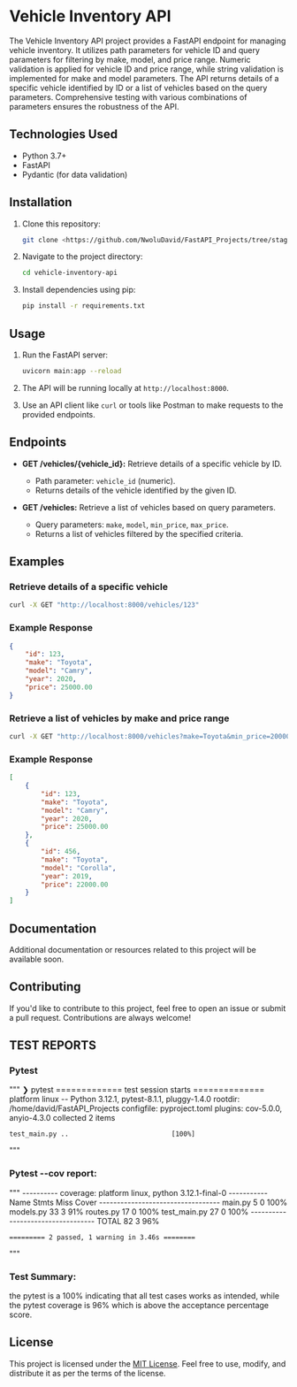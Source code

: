 # Vehicle Inventory API

The Vehicle Inventory API project provides a FastAPI endpoint for managing vehicle inventory. It utilizes path parameters for vehicle ID and query parameters for filtering by make, model, and price range. Numeric validation is applied for vehicle ID and price range, while string validation is implemented for make and model parameters. The API returns details of a specific vehicle identified by ID or a list of vehicles based on the query parameters. Comprehensive testing with various combinations of parameters ensures the robustness of the API.

## Technologies Used

- Python 3.7+
- FastAPI
- Pydantic (for data validation)

## Installation

1. Clone this repository:

    ```bash
    git clone <https://github.com/NwoluDavid/FastAPI_Projects/tree/staging/Vehicle_inventory>
    ```

2. Navigate to the project directory:

    ```bash
    cd vehicle-inventory-api
    ```

3. Install dependencies using pip:

    ```bash
    pip install -r requirements.txt
    ```

## Usage

1. Run the FastAPI server:

    ```bash
    uvicorn main:app --reload
    ```

2. The API will be running locally at `http://localhost:8000`.

3. Use an API client like `curl` or tools like Postman to make requests to the provided endpoints.

## Endpoints

- **GET /vehicles/{vehicle_id}:** Retrieve details of a specific vehicle by ID.
    - Path parameter: `vehicle_id` (numeric).
    - Returns details of the vehicle identified by the given ID.

- **GET /vehicles:** Retrieve a list of vehicles based on query parameters.
    - Query parameters: `make`, `model`, `min_price`, `max_price`.
    - Returns a list of vehicles filtered by the specified criteria.

## Examples

### Retrieve details of a specific vehicle

```bash
curl -X GET "http://localhost:8000/vehicles/123"
```

### Example Response

```json
{
    "id": 123,
    "make": "Toyota",
    "model": "Camry",
    "year": 2020,
    "price": 25000.00
}
```

### Retrieve a list of vehicles by make and price range

```bash
curl -X GET "http://localhost:8000/vehicles?make=Toyota&min_price=20000&max_price=30000"
```

### Example Response

```json
[
    {
        "id": 123,
        "make": "Toyota",
        "model": "Camry",
        "year": 2020,
        "price": 25000.00
    },
    {
        "id": 456,
        "make": "Toyota",
        "model": "Corolla",
        "year": 2019,
        "price": 22000.00
    }
]
```

## Documentation

Additional documentation or resources related to this project will be available soon.

## Contributing

If you'd like to contribute to this project, feel free to open an issue or submit a pull request. Contributions are always welcome!

## TEST REPORTS

### Pytest 

"""
        ❯ pytest
    ============= test session starts ==============
    platform linux -- Python 3.12.1, pytest-8.1.1, pluggy-1.4.0
    rootdir: /home/david/FastAPI_Projects
    configfile: pyproject.toml
    plugins: cov-5.0.0, anyio-4.3.0
    collected 2 items                              

    test_main.py ..                          [100%]


"""

### Pytest --cov report:

"""
    ---------- coverage: platform linux, python 3.12.1-final-0 -----------
    Name           Stmts   Miss  Cover
    ----------------------------------
    main.py            5      0   100%
    models.py         33      3    91%
    routes.py         17      0   100%
    test_main.py      27      0   100%
    ----------------------------------
    TOTAL             82      3    96%

    ========= 2 passed, 1 warning in 3.46s ========

"""
### Test Summary:
the pytest is a 100% indicating that all test cases works as intended, while the pytest coverage is 96% which is above the acceptance percentage score.

## License

This project is licensed under the [MIT License](LICENSE). Feel free to use, modify, and distribute it as per the terms of the license.